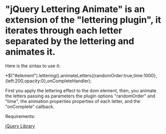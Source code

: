 "jQuery Lettering Animate" is an extension of the "lettering plugin", it iterates through each letter separated by the lettering and animates it.
====================
		
Here is the sintax to use it:
			
*$("#element").lettering().animateLetters({randomOrder:true,time:1000},{left:200,opacity:0},onCompleteHandler);
			
First you apply the lettering effect to the dom element, then, you animate the letters passing as parameters the plugin options "randomOrder" and "time", the animation properties properties of each letter, and the "onComplete" callback.
		
Requirements:

[jQuery Library]
		
[jQuery Library]: http://docs.jquery.com/Downloading_jQuery "jQuery Library"
[2]: http://daverupert.com/2010/09/lettering-js/ "Lettering Plugin"
[3]: http://www.giuliandrimba.com/labs/lettering-animate/ "Lettering Animate Plugin"
			
[4]: http://www.giuliandrimba.com/labs/lettering-animate/ "See the examples"